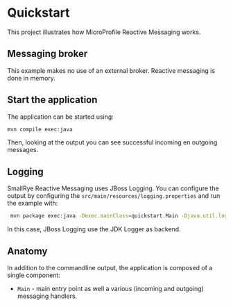 Quickstart
==========

This project illustrates how MicroProfile Reactive Messaging works.

## Messaging broker

This example makes no use of an external broker. Reactive messaging is done in memory.

## Start the application

The application can be started using:

```bash
mvn compile exec:java
```

Then, looking at the output you can see successful incoming en outgoing messages.

## Logging

SmallRye Reactive Messaging uses JBoss Logging.
You can configure the output by configuring the `src/main/resources/logging.properties` and run the example with:

```bash
 mvn package exec:java -Dexec.mainClass=quickstart.Main -Djava.util.logging.config.file=./src/main/resources/logging.properties
```

In this case, JBoss Logging use the JDK Logger as backend.

## Anatomy

In addition to the commandline output, the application is composed of a single component:

* `Main` - main entry point as well a various (incoming and outgoing) messaging handlers.
